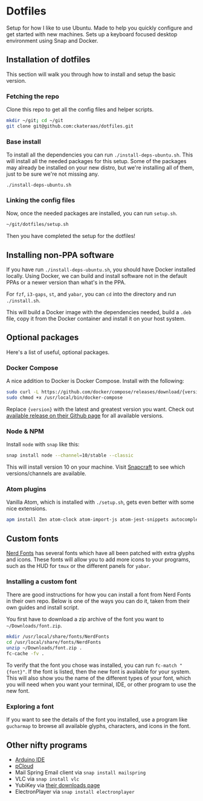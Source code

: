 # Dotfiles

Setup for how I like to use Ubuntu. Made to help you quickly configure and get started with new machines.
Sets up a keyboard focused desktop environment using Snap and Docker.

## Installation of dotfiles

This section will walk you through how to install and setup the basic version.

### Fetching the repo

Clone this repo to get all the config files and helper scripts.

```bash
mkdir ~/git; cd ~/git
git clone git@github.com:ckateraas/dotfiles.git
```

### Base install

To install all the dependencies you can run `./install-deps-ubuntu.sh`. This will install all the
needed packages for this setup.
Some of the packages may already be installed on your new distro, but we're
installing all of them, just to be sure we're not missing any.

```
./install-deps-ubuntu.sh
```

### Linking the config files

Now, once the needed packages are installed, you can run `setup.sh`.

```bash
~/git/dotfiles/setup.sh
```

Then you have completed the setup for the dotfiles!

## Installing non-PPA software

If you have run `./install-deps-ubuntu.sh`, you should have Docker installed locally. Using Docker, we can build and install software not in the default PPAs or a newer version than what's in the PPA.

For `fzf`, `i3-gaps`, `st`, and `yabar`, you can `cd` into the directory and run `./install.sh`.

This will build a Docker image with the dependencies needed, build a `.deb` file, copy it from the Docker container and install it on your host system.

## Optional packages

Here's a list of useful, optional packages.

### Docker Compose

A nice addition to Docker is Docker Compose. Install with the following:

```bash
sudo curl -L https://github.com/docker/compose/releases/download/{version}/docker-compose-$(uname -s)-$(uname -m) -o /usr/local/bin/docker-compose
sudo chmod +x /usr/local/bin/docker-compose
```

Replace `{version}` with the latest and greatest version you want. Check out [available release on their Github page](https://github.com/docker/compose/releases/) for all available versions.

### Node & NPM

Install `node` with `snap` like this:

```bash
snap install node --channel=10/stable --classic
```

This will install version 10 on your machine.
Visit [Snapcraft](http://snapcraft.io/node) to see which versions/channels are available.

### Atom plugins

Vanilla Atom, which is installed with `./setup.sh`, gets even better with some nice extensions.

```bash
apm install Zen atom-clock atom-import-js atom-jest-snippets autocomplete-modules busy-signal dracula-syntax file-icons git-blame git-time-machine intentions linter linter-ui-default multi-cursor nord-atom-syntax nord-atom-ui pigments prettier-atom react zentabs
```

## Custom fonts

[Nerd Fonts](https://github.com/ryanoasis/nerd-fonts/releases) has several fonts which have all
been patched with extra glyphs and icons. These fonts will allow you to add more icons to your
programs, such as the HUD for `tmux` or the different panels for `yabar`.

### Installing a custom font

There are good instructions for how you can install a font from Nerd Fonts in their own repo.
Below is one of the ways you can do it, taken from their own guides and install script.

You first have to download a zip archive of the font you want to `~/Downloads/font.zip`.

```bash
mkdir /usr/local/share/fonts/NerdFonts
cd /usr/local/share/fonts/NerdFonts
unzip ~/Downloads/font.zip .
fc-cache -fv .
```

To verify that the font you chose was installed, you can run `fc-match "{font}"`. If the font is
listed, then the new font is available for your system. This will also show you the name of the
different types of your font, which you will need when you want your terminal, IDE, or other
program to use the new font.

### Exploring a font

If you want to see the details of the font you installed, use a program like
`gucharmap` to browse all available glyphs, characters, and icons in the font.

## Other nifty programs

- [Arduino IDE](https://www.arduino.cc/en/guide/linux)
- [pCloud](https://blog.pcloud.com/pcloud-drive-for-linux/)
- Mail Spring Email client via `snap install mailspring`
- VLC via `snap install vlc`
- YubiKey via [their downloads page](https://www.yubico.com/products/services-software/download/)
- ElectronPlayer via `snap install electronplayer`

